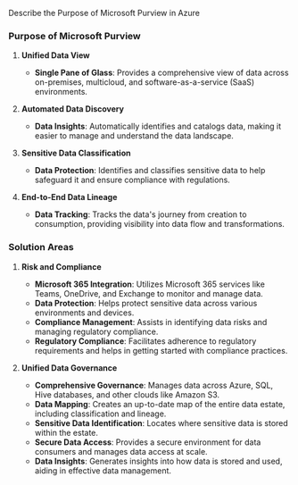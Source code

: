 Describe the Purpose of Microsoft Purview in Azure

### **Purpose of Microsoft Purview**

1. **Unified Data View**
   - **Single Pane of Glass**: Provides a comprehensive view of data across on-premises, multicloud, and software-as-a-service (SaaS) environments.

2. **Automated Data Discovery**
   - **Data Insights**: Automatically identifies and catalogs data, making it easier to manage and understand the data landscape.

3. **Sensitive Data Classification**
   - **Data Protection**: Identifies and classifies sensitive data to help safeguard it and ensure compliance with regulations.

4. **End-to-End Data Lineage**
   - **Data Tracking**: Tracks the data's journey from creation to consumption, providing visibility into data flow and transformations.

### **Solution Areas**

1. **Risk and Compliance**
   - **Microsoft 365 Integration**: Utilizes Microsoft 365 services like Teams, OneDrive, and Exchange to monitor and manage data.
   - **Data Protection**: Helps protect sensitive data across various environments and devices.
   - **Compliance Management**: Assists in identifying data risks and managing regulatory compliance.
   - **Regulatory Compliance**: Facilitates adherence to regulatory requirements and helps in getting started with compliance practices.

2. **Unified Data Governance**
   - **Comprehensive Governance**: Manages data across Azure, SQL, Hive databases, and other clouds like Amazon S3.
   - **Data Mapping**: Creates an up-to-date map of the entire data estate, including classification and lineage.
   - **Sensitive Data Identification**: Locates where sensitive data is stored within the estate.
   - **Secure Data Access**: Provides a secure environment for data consumers and manages data access at scale.
   - **Data Insights**: Generates insights into how data is stored and used, aiding in effective data management.